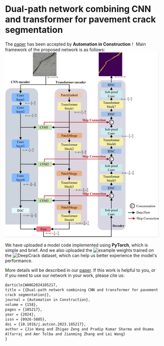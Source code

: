 # Dual-path network combining CNN and transformer for pavement crack segmentation 

The [paper](https://doi.org/10.1016/j.autcon.2023.105217) has been accepted by **Automation in Construction**！ Main framework of the proposed network is as follows:
![imgae](imgs/network.png)

We have uploaded a model code implemented using **PyTorch**, which is simple and brief. And we also uploaded the ![example weights]() trained on the ![DeepCrack]() dataset, which can help us better experience the model's performance.

More details will be described in our [paper](https://doi.org/10.1016/j.autcon.2023.105217). If this work is helpful to you, or if you need to use our network in your work, please cite us:
```
@article{WANG2024105217,
title = {{Dual-path network combining CNN and transformer for pavement crack segmentation}},
journal = {Automation in Construction},
volume = {158},
pages = {105217},
year = {2024},
issn = {0926-5805},
doi = {10.1016/j.autcon.2023.105217},
author = {Jin Wang and Zhigao Zeng and Pradip Kumar Sharma and Osama Alfarraj and Amr Tolba and Jianming Zhang and Lei Wang}
}
```
